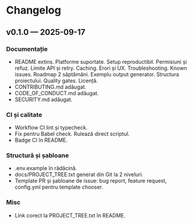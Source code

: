 # Changelog

## v0.1.0 — 2025-09-17

### Documentație
- README extins. Platforme suportate. Setup reproductibil. Permisiuni și refuz. Limite API și retry. Caching. Erori și UX. Troubleshooting. Known issues. Roadmap 2 săptămâni. Exemplu output generator. Structura proiectului. Quality gates. Licență.
- CONTRIBUTING.md adăugat.
- CODE_OF_CONDUCT.md adăugat.
- SECURITY.md adăugat.

### CI și calitate
- Workflow CI lint și typecheck.
- Fix pentru Babel check. Rulează direct scriptul.
- Badge CI în README.

### Structură și șabloane
- .env.example în rădăcină.
- docs/PROJECT_TREE.txt generat din Git la 2 niveluri.
- Template PR și șabloane de issue: bug report, feature request, config.yml pentru template chooser.

### Misc
- Link corect la PROJECT_TREE.txt în README.
